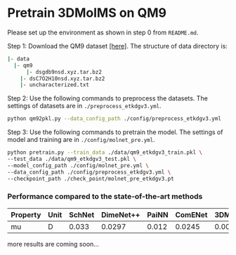 # Pretrain 3DMolMS on QM9



Please set up the environment as shown in step 0 from `README.md`. 

Step 1: Download the QM9 dataset [[here]](https://figshare.com/collections/Quantum_chemistry_structures_and_properties_of_134_kilo_molecules/978904). The structure of data directory is: 

```bash
|- data
  |- qm9
	  |- dsgdb9nsd.xyz.tar.bz2
    |- dsC7O2H10nsd.xyz.tar.bz2
    |- uncharacterized.txt
```

Step 2: Use the following commands to preprocess the datasets. The settings of datasets are in `./preprocess_etkdgv3.yml`. 

```bash
python qm92pkl.py --data_config_path ./config/preprocess_etkdgv3.yml 
```

Step 3: Use the following commands to pretrain the model. The settings of model and training are in `./config/molnet_pre.yml`. 

```bash
python pretrain.py --train_data ./data/qm9_etkdgv3_train.pkl \
--test_data ./data/qm9_etkdgv3_test.pkl \
--model_config_path ./config/molnet_pre.yml \
--data_config_path ./config/preprocess_etkdgv3.yml \
--checkpoint_path ./check_point/molnet_pre_etkdgv3.pt
```

### Performance compared to the state-of-the-art methods

| Property | Unit | SchNet | DimeNet++ | PaiNN | ComENet | 3DMolMS |
|----------|------|--------|-----------|-------|---------|---------|
| mu       | D    |  0.033 | 0.0297    | 0.012 | 0.0245  | 0.0065  |

more results are coming soon...

